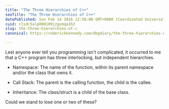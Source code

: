 ```yaml
---
title: "The Three Hierarchies of C++"
seoTitle: "The Three Hierarchies of C++"
datePublished: Sun Feb 14 2016 12:58:00 GMT+0000 (Coordinated Universal Time)
cuid: clsdc5alp000109jzgvmqa1h2
slug: the-three-hierarchies-of-c
canonical: https://roderickkennedy.com/dbgdiary/the-three-hierarchies-of-c

---
```


Lest anyone ever tell you programming isn't complicated, it occurred to me that a C++ program has three interlocking, but independent hierarchies.

* Namespace: The name of the function, within its parent namespace and/or the class that owns it.
    
* Call Stack: The parent is the calling function, the child is the callee.
    
* Inheritance: The class/struct is a child of the base class.
    

Could we stand to lose one or two of these?